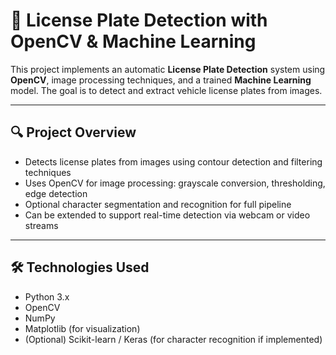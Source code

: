 # 🚗 License Plate Detection with OpenCV & Machine Learning

This project implements an automatic **License Plate Detection** system using **OpenCV**, image processing techniques, and a trained **Machine Learning** model. The goal is to detect and extract vehicle license plates from images.

---

## 🔍 Project Overview

- Detects license plates from images using contour detection and filtering techniques
- Uses OpenCV for image processing: grayscale conversion, thresholding, edge detection
- Optional character segmentation and recognition for full pipeline
- Can be extended to support real-time detection via webcam or video streams

---

## 🛠 Technologies Used

- Python 3.x
- OpenCV
- NumPy
- Matplotlib (for visualization)
- (Optional) Scikit-learn / Keras (for character recognition if implemented)

